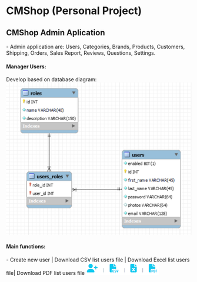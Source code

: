 <h1> CMShop (Personal Project) </h1>
<h2>CMShop Admin Aplication</h2>
- Admin application are: Users, Categories, Brands, Products, Customers, Shipping, Orders, Sales Report, Reviews, Questions, Settings. <br/>
<h4>Manager Users: </h4>
Develop based on database diagram:
<img src="https://github.com/MinhPBYH/CMShop-Website/blob/main/img_readme/user-database-diagram.png" width="600" />
<h4>Main functions:</h4>
<span>- Create new user | Download CSV list users file | Download Excel list users file| Download PDF list users file</span> <img src="https://github.com/MinhPBYH/CMShop-Website/blob/main/img_readme/functional-buttons.png" width="200" />
 
